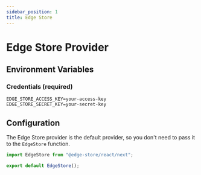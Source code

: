 ```yaml
---
sidebar_position: 1
title: Edge Store
---
```


# Edge Store Provider

## Environment Variables

### Credentials (required)

```shell title=".env"
EDGE_STORE_ACCESS_KEY=your-access-key
EDGE_STORE_SECRET_KEY=your-secret-key
```

## Configuration

The Edge Store provider is the default provider, so you don't need to pass it to the `EdgeStore` function.

```jsx title="pages/api/edgestore/[...edgestore].ts"
import EdgeStore from "@edge-store/react/next";

export default EdgeStore();
```
